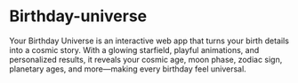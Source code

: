# Birthday-universe
Your Birthday Universe is an interactive web app that turns your birth details into a cosmic story. With a glowing starfield, playful animations, and personalized results, it reveals your cosmic age, moon phase, zodiac sign, planetary ages, and more—making every birthday feel universal.
